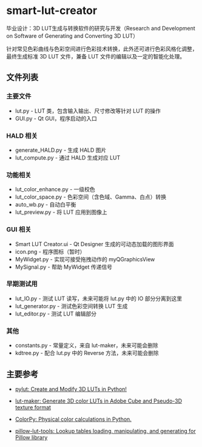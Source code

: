 # smart-lut-creator
毕业设计：3D LUT生成与转换软件的研究与开发（Research and Development on Software of Generating and Converting 3D LUT）

针对常见色彩曲线与色彩空间进行色彩技术转换，此外还可进行色彩风格化调整，最终生成标准 3D LUT 文件，兼备 LUT 文件的编辑以及一定的智能化处理。



## 文件列表

### 主要文件

- lut.py - LUT 类，包含输入输出、尺寸修改等针对 LUT 的操作
- GUI.py - Qt GUI，程序启动的入口

### HALD 相关

- generate_HALD.py - 生成 HALD 图片
- lut_compute.py - 通过 HALD 生成对应 LUT

### 功能相关

- lut_color_enhance.py - 一级校色
- lut_color_space.py - 色彩空间（含色域、Gamma、白点）转换
- auto_wb.py - 自动白平衡
- lut_preview.py - 将 LUT 应用到图像上

### GUI 相关

- Smart LUT Creator.ui - Qt  Designer 生成的可动态加载的图形界面
- icon.png - 程序图标（暂时）
- MyWidget.py - 实现可接受拖拽动作的 myQGraphicsView
- MySignal.py - 帮助 MyWidget 传递信号

### 早期测试用

- lut_IO.py - 测试 LUT 读写，未来可能将 lut.py 中的 IO 部分分离到这里
- lut_generator.py - 测试色彩空间转换 LUT 生成
- lut_editor.py - 测试 LUT 编辑部分

### 其他

- constants.py - 常量定义，来自 lut-maker，未来可能会删除
- kdtree.py - 配合 lut.py 中的 Reverse 方法，未来可能会删除



## 主要参考

- [pylut: Create and Modify 3D LUTs in Python!](https://github.com/gregcotten/pylut)
- [lut-maker: Generate 3D color LUTs in Adobe Cube and Pseudo-3D texture format](https://github.com/faymontage/lut-maker)

- [ColorPy: Physical color calculations in Python.](https://github.com/markkness/ColorPy)
- [pillow-lut-tools: Lookup tables loading, manipulating, and generating for Pillow library](https://github.com/homm/pillow-lut-tools)